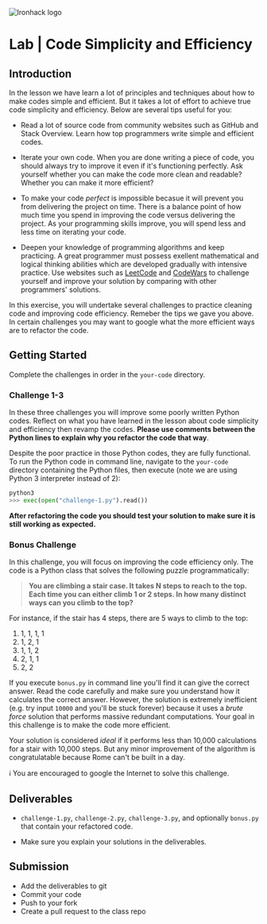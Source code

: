 ![Ironhack logo](https://i.imgur.com/1QgrNNw.png)

# Lab | Code Simplicity and Efficiency

## Introduction

In the lesson we have learn a lot of principles and techniques about how to make codes simple and efficient. But it takes a lot of effort to achieve true code simplicity and efficiency. Below are several tips useful for you:

* Read a lot of source code from community websites such as GitHub and Stack Overview. Learn how top programmers write simple and efficient codes.

* Iterate your own code. When you are done writing a piece of code, you should always try to improve it even if it's functioning perfectly. Ask yourself whether you can make the code more clean and readable? Whether you can make it more efficient? 

* To make your code *perfect* is impossible becasue it will prevent you from delivering the project on time. There is a balance point of how much time you spend in improving the code versus delivering the project. As your programming skills improve, you will spend less and less time on iterating your code.

* Deepen your knowledge of programming algorithms and keep practicing. A great programmer must possess exellent mathematical and logical thinking abilities which are developed gradually with intensive practice. Use websites such as [LeetCode](https://leetcode.com/) and [CodeWars](https://www.codewars.com/) to challenge yourself and improve your solution by comparing with other programmers' solutions.

In this exercise, you will undertake several challenges to practice cleaning code and improving code efficiency. Remeber the tips we gave you above. In certain challenges you may want to google what the more efficient ways are to refactor the code.

## Getting Started

Complete the challenges in order in the `your-code` directory.

### Challenge 1-3

In these three challenges you will improve some poorly written Python codes. Reflect on what you have learned in the lesson about code simplicity and efficiency then revamp the codes. **Please use comments between the Python lines to explain why you refactor the code that way**.

Despite the poor practice in those Python codes, they are fully functional. To run the Python code in command line, navigate to the `your-code` directory containing the Python files, then execute (note we are using Python 3 interpreter instead of 2):

```python
python3
>>> exec(open("challenge-1.py").read())
```

**After refactoring the code you should test your solution to make sure it is still working as expected.**

### Bonus Challenge

In this challenge, you will focus on improving the code efficiency only. The code is a Python class that solves the following puzzle programmatically:

> **You are climbing a stair case. It takes N steps to reach to the top. Each time you can either climb 1 or 2 steps. In how many distinct ways can you climb to the top?**

For instance, if the stair has 4 steps, there are 5 ways to climb to the top:

1. 1, 1, 1, 1
1. 1, 2, 1
1. 1, 1, 2
1. 2, 1, 1
1. 2, 2

If you execute `bonus.py` in command line you'll find it can give the correct answer. Read the code carefully and make sure you understand how it calculates the correct answer. However, the solution is extremely inefficient (e.g. try input `10000` and you'll be stuck forever) because it uses a *brute force* solution that performs massive redundant computations. Your goal in this challenge is to make the code more efficient. 

Your solution is considered *ideal* if it performs less than 10,000 calculations for a stair with 10,000 steps. But any minor improvement of the algorithm is congratulatable because Rome can't be built in a day.

:information_source: You are encouraged to google the Internet to solve this challenge.

## Deliverables

* `challenge-1.py`, `challenge-2.py`, `challenge-3.py`, and optionally `bonus.py` that contain your refactored code.

* Make sure you explain your solutions in the deliverables.

## Submission

* Add the deliverables to git
* Commit your code
* Push to your fork
* Create a pull request to the class repo
